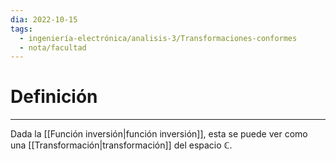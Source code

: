 ```yaml
---
dia: 2022-10-15
tags:
  - ingeniería-electrónica/analisis-3/Transformaciones-conformes
  - nota/facultad
---
```

# Definición
---
Dada la [[Función inversión|función inversión]], esta se puede ver como una [[Transformación|transformación]] del espacio $\mathbb{C}$.

